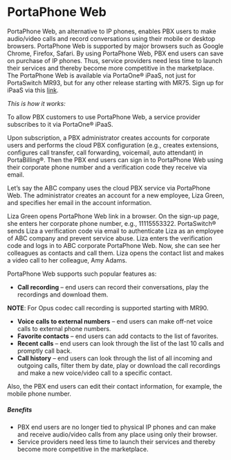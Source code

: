 # PortaPhone Web 
PortaPhone Web, an alternative to IP phones, enables PBX users to make audio/video calls and record conversations using their mobile or desktop browsers. PortaPhone Web is supported by major browsers such as Google Chrome, Firefox, Safari. By using PortaPhone Web, PBX end users can save on purchase of IP phones. Thus, service providers need less time to launch their services and thereby become more competitive in the marketplace.
The PortaPhone Web is available via PortaOne® iPaaS, not just for PortaSwitch MR93, but for any other release starting with MR75. Sign up for iPaaS via this [link](https://ipaas-signup.portaone.com/).

*This is how it works:*

To allow PBX customers to use PortaPhone Web, a service provider subscribes to it via PortaOne® iPaaS.

Upon subscription, a PBX administrator creates accounts for corporate users and performs the cloud PBX configuration (e.g., creates extensions, configures call transfer, call forwarding, voicemail, auto attendant) in PortaBilling®. Then the PBX end users can sign in to PortaPhone Web using their corporate phone number and a verification code they receive via email. 

Let’s say the ABC company uses the cloud PBX service via PortaPhone Web. The administrator creates an account for a new employee, Liza Green, and specifies her email in the account information.

Liza Green opens PortaPhone Web link in a browser. On the sign-up page, she enters her corporate phone number, e.g., 11115553322. PortaSwitch® sends Liza a verification code via email to authenticate Liza as an employee of ABC company and prevent service abuse. Liza enters the verification code and logs in to ABC corporate PortaPhone Web. Now, she can see her colleagues as contacts and call them. Liza opens the contact list and makes a video call to her colleague, Amy Adams.

PortaPhone Web supports such popular features as:
* **Call recording** – end users can record their conversations, play the recordings and download them.

**NOTE**: For Opus codec call recording is supported starting with MR90.

* **Voice calls to external numbers** – end users can make off-net voice calls to external phone numbers. 
* **Favorite contacts** – end users can add contacts to the list of favorites. 
* **Recent calls** – end users can look through the list of the last 10 calls and promptly call back. 
* **Call history** – end users can look through the list of all incoming and outgoing calls, filter them by date, play or download the call recordings and make a new voice/video call to a specific contact.

Also, the PBX end users can edit their contact information, for example, the mobile phone number.

##### Benefits
* PBX end users are no longer tied to physical IP phones and can make and receive audio/video calls from any place using only their browser.
* Service providers need less time to launch their services and thereby become more competitive in the marketplace.
